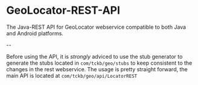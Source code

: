 GeoLocator-REST-API
===================

The Java-REST API for GeoLocator webservice  compatible to both Java and Android platforms. 

--

Before using the API, it is *strongly* adviced to use the stub generator to generate the stubs located in  <code>com/tckb/geo/stubs</code> to keep consistent to the changes in the rest webservice. The usage is pretty straight forward, the main API is located at <code>com/tckb/geo/api/LocatorREST</code> 
